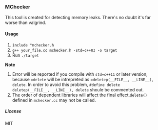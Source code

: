 ### MChecker
This tool is created for detecting memory leaks. There's no doubt it's far worse than valgrind.

#### Usage
1. `include "mchecker.h`
2. `g++ your_file.cc mchecker.h -std=c++03 -o target`
3. Run `./target`

**Note**
1. Error will be reported if you compile with `std=c++11` or later version, because `=delete` will be intrepreted as `=deletep(__FILE__, __LINE__), delete`. In order to avoid this problem, `#define delete deletep(__FILE__, __LINE__), delete`  shoule be commented out.
2. The order of dependent libraries will affect the final effect.`delete()` defined in `mchecker.cc` may not be called. 

##### License
MIT